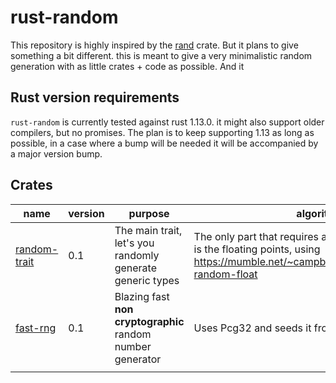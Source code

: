 # rust-random

This repository is highly inspired by the [rand](http://crates.io/crates/rand) crate.
But it plans to give something a bit different. this is meant to give a very minimalistic random generation with as little crates + code as possible.
And it

## Rust version requirements
`rust-random` is currently tested against rust 1.13.0. it might also support older compilers, but no promises.
The plan is to keep supporting 1.13 as long as possible, in a case where a bump will be needed it will be accompanied by a major version bump.


## Crates
 | name                                                 | version | purpose                                                    | algorithm                                                                                                                                        |
 |------------------------------------------------------|---------|------------------------------------------------------------|--------------------------------------------------------------------------------------------------------------------------------------------------|
 | [random-trait](http://crates.io/crates/random-trait) | 0.1     | The main trait, let's you randomly generate generic types  | The only part that requires a specific algorithm here is the floating points, using https://mumble.net/~campbell/2014/04/28/uniform-random-float |
 | [fast-rng](https://crates.io/crates/fast-rng)        | 0.1     | Blazing fast **non cryptographic** random number generator | Uses Pcg32 and seeds it from system time                                                                                                         |
 |                                                      |         |                                                            |                                                                                                                                                  |

